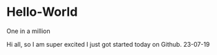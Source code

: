 # Hello-World
One in a million

Hi all, so I am super excited I just got started today on Github. 23-07-19
